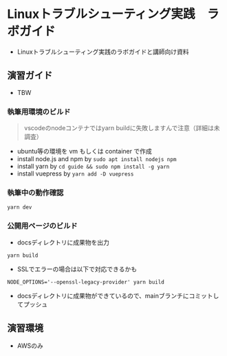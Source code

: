 # Linuxトラブルシューティング実践　ラボガイド
- Linuxトラブルシューティング実践のラボガイドと講師向け資料

## 演習ガイド
- TBW
### 執筆用環境のビルド
> vscodeのnodeコンテナではyarn buildに失敗しますんで注意（詳細は未調査）
- ubuntu等の環境を vm もしくは container で作成
- install node.js and npm by `sudo apt install nodejs npm`
- install yarn  by `cd guide && sudo npm install -g yarn`
- install vuepress by `yarn add -D vuepress`

### 執筆中の動作確認
```
yarn dev
```

### 公開用ページのビルド
- docsディレクトリに成果物を出力
```
yarn build
```

- SSLでエラーの場合は以下で対応できるかも
```
NODE_OPTIONS='--openssl-legacy-provider' yarn build
```
- docsディレクトリに成果物ができているので、mainブランチにコミットしてプッシュ 

## 演習環境
- AWSのみ